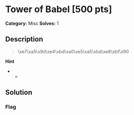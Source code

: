 # Tower of Babel [500 pts]

**Category:** Misc
**Solves:** 1

## Description
>\xe7\xa5\x9d\xe4\xbd\xa0\xe5\xa5\xbd\xe8\xbf\x90

**Hint**
* -

## Solution

### Flag


